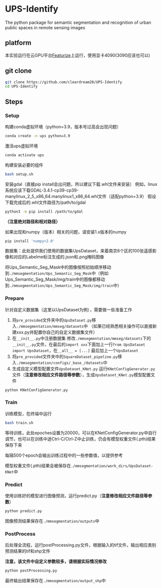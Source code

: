 # UPS-Identify
The python package for semantic segmentation and recognition of urban public spaces in remote sensing images

## platform
本实验运行在云GPU平台[Featurize](https://featurize.cn)上运行，使用显卡4090(3090应该也可以)

## git clone
```sh
git clone https://github.com/cleardream20/UPS-Identify
cd UPS-Identify
```

## Steps

### Setup
构建conda虚拟环境（python=3.9，版本号过高会出现问题）
```sh
conda create -n ups python=3.9
```

激活ups虚拟环境
```sh
conda activate ups
```

构建安装必要的组件
```sh
bash setup.sh
```

安装gdal（直接pip install会出问题，所以建议下载.whl文件来安装）
例如，linux系统应该下载GDAL-3.4.1-cp39-cp39-manylinux_2_5_x86_64.manylinux1_x86_64.whl文件（适配python=3.9）
假设下载完成后的.whl文件路径为/path/to/gdal
```sh
python3 -m pip install /path/to/gdal
```
**（注意绝对路径和相对路径）**

如果出现和numpy（版本）相关的问题，请安装1.x版本的numpy
```sh
pip install 'numpy<2.0'
```

数据集：此处提供我们使用的数据集UpsDataset，来着南京6个区的100张遥感影像和对应的Labelme标注生成的.json和.png掩码图像

将Ups_Semantic_Seg_Mask中的图像按照初始顺序移动到`./mmsegmentation/Ups_Semantic_Seg_Mask`中（例如Ups_Semantic_Seg_Mask/img/train中的图像都移动到`./mmsegmentation/Ups_Semantic_Seg_Mask/img/train`中）

### Prepare
针对自定义数据集（这里以UpsDataset为例），需要做一些准备工作

1. 将`pre_provided`文件夹中的`UpsDataset.py`移入`./mmsegmentation/mmseg/datasets`中
（如果已经熟悉相关操作可以直接新建xxx.py并配置你自己的自定义数据集文件）
2. 在`__init__.py`中注册数据集
修改`./mmsegmentation/mmseg/datasets`下的`__init__.py`文件，在最后的`import xxx`下面加上一行`from UpsDataset import UpsDataset`，在`__all__ = [...]` 最后加上一个`UpsDataset`
3. 将`pre_provided`文件夹中的`SquareDataset_pipeline.py`移入`./mmsegmentation/configs/_base_/datasets`中
4. 生成自定义模型配置文件`UpsDataset_KNet.py`
运行`KNetConfigGenerator.py`文件（**注意修改相应文件路径等参数**），生成`UpsDataset_KNet.py`模型配置文件
```sh
python KNetConfigGenerator.py
```

### Train
训练模型，在终端中运行
```sh
bash train.sh
```
等待训练，此处epoches设置为20000，可以在KNetConfigGenerator.py中自行调节，也可以在训练中途Ctrl-C/Ctrl-Z中止训练，仍会有模型权重文件(.pth)结果保存下来

每隔500个epoch会输出训练过程中的一些参数值，以提供参考

模型权重文件(.pth)结果会被保存在`./mmsegmentation/work_dirs/UpsDataset-KNet`中

### Predict
使用训练好的模型进行图像预测，运行predict.py（**注意修改相应文件路径等参数**）
```sh
python predict.py
```

图像预测结果保存在`./mmsegmentation/outputs`中

### PostProcess
后处理全流程，运行postProcessing.py文件，根据输入的tif文件，输出相应类别预测结果的tif和shp文件

**注意，该文件中自定义参数较多，请根据实际情况修改**

```sh
python postProcessing.py
```

最终输出结果保存在`./mmsegmentation/output_shp`中



